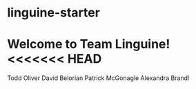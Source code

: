 # linguine-starter

Welcome to Team Linguine!
<<<<<<< HEAD
=======

Todd Oliver
David Belorian
Patrick McGonagle
Alexandra Brandl
